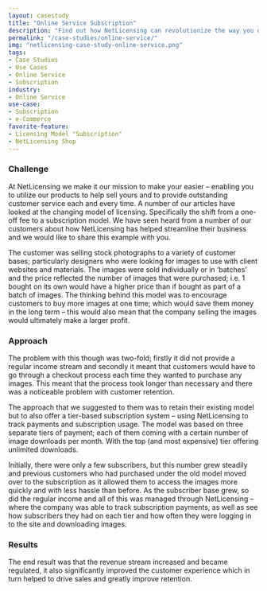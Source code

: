 ```yaml
---
layout: casestudy
title: "Online Service Subscription"
description: "Find out how NetLicensing can revolutionize the way you do business."
permalink: "/case-studies/online-service/"
img: "netlicensing-case-study-online-service.png"
tags:
- Case Studies
- Use Cases
- Online Service
- Subscription
industry:
- Online Service
use-case:
- Subscription
- e-Commerce
favorite-feature:
- Licensing Model "Subscription"
- NetLicensing Shop
---
```


### Challenge

At NetLicensing we make it our mission to make your easier – enabling you to utilize our products to help sell yours and to provide outstanding customer service each and every time. A number of our articles have looked at the changing model of licensing. Specifically the shift from a one-off fee to a subscription model. We have seen heard from a number of our customers about how NetLicensing has helped streamline their business and we would like to share this example with you.

The customer was selling stock photographs to a variety of customer bases; particularly designers who were looking for images to use with client websites and materials. The images were sold individually or in ‘batches’ and the price reflected the number of images that were purchased; i.e. 1 bought on its own would have a higher price than if bought as part of a batch of images. The thinking behind this model was to encourage customers to buy more images at one time; which would save them money in the long term – this would also mean that the company selling the images would ultimately make a larger profit.

### Approach

The problem with this though was two-fold; firstly it did not provide a regular income stream and secondly it meant that customers would have to go through a checkout process each time they wanted to purchase any images. This meant that the process took longer than necessary and there was a noticeable problem with customer retention.

The approach that we suggested to them was to retain their existing model but to also offer a tier-based subscription system – using NetLicensing to track payments and subscription usage. The model was based on three separate tiers of payment; each of them coming with a certain number of image downloads per month. With the top (and most expensive) tier offering unlimited downloads.

Initially, there were only a few subscribers, but this number grew steadily and previous customers who had purchased under the old model moved over to the subscription as it allowed them to access the images more quickly and with less hassle than before. As the subscriber base grew, so did the regular income and all of this was managed through NetLicensing – where the company was able to track subscription payments, as well as see how subscribers they had on each tier and how often they were logging in to the site and downloading images.

### Results

The end result was that the revenue stream increased and became regulated, it also significantly improved the customer experience which in turn helped to drive sales and greatly improve retention.
